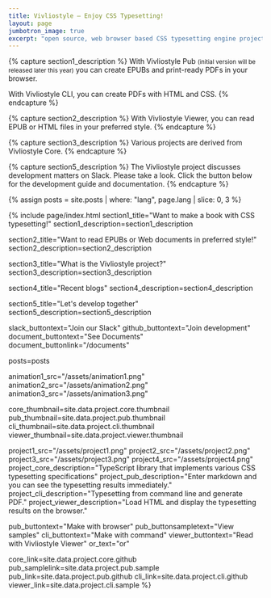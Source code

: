 ```yaml
---
title: Vivliostyle — Enjoy CSS Typesetting!
layout: page
jumbotron_image: true
excerpt: "open source, web browser based CSS typesetting engine project"
---
```


{% capture section1_description %}
With Vivliostyle Pub  <small>(initial version will be released later this year)</small> you can create EPUBs and print-ready PDFs in your browser.

With Vivliostyle CLI, you can create PDFs with HTML and CSS.
{% endcapture %}


{% capture section2_description %}
With Vivliostyle Viewer, you can read EPUB or HTML files in your preferred style.
{% endcapture %}


{% capture section3_description %}
Various projects are derived from Vivliostyle Core.
{% endcapture %}


{% capture section5_description %}
The Vivliostyle project discusses development matters on Slack. Please take a look. Click the button below for the development guide and documentation.
{% endcapture %}


{% assign posts = site.posts | where: "lang", page.lang | slice: 0, 3 %}


{% include page/index.html
  section1_title="Want to make a book with CSS typesetting!"
  section1_description=section1_description

  section2_title="Want to read EPUBs or Web documents in preferred style!"
  section2_description=section2_description

  section3_title="What is the Vivliostyle project?"
  section3_description=section3_description

  section4_title="Recent blogs"
  section4_description=section4_description

  section5_title="Let's develop together"
  section5_description=section5_description

  slack_buttontext="Join our Slack"
  github_buttontext="Join development"
  document_buttontext="See Documents"
  document_buttonlink="/documents"

  posts=posts

  animation1_src="/assets/animation1.png"
  animation2_src="/assets/animation2.png"
  animation3_src="/assets/animation3.png"

  core_thumbnail=site.data.project.core.thumbnail
  pub_thumbnail=site.data.project.pub.thumbnail
  cli_thumbnail=site.data.project.cli.thumbnail
  viewer_thumbnail=site.data.project.viewer.thumbnail

  project1_src="/assets/project1.png"
  project2_src="/assets/project2.png"
  project3_src="/assets/project3.png"
  project4_src="/assets/project4.png"
  project_core_description="TypeScript library that implements various CSS typesetting specifications"
  project_pub_description="Enter markdown and you can see the typesetting results immediately."
  project_cli_description="Typesetting from command line and generate PDF."
  project_viewer_description="Load HTML and display the typesetting results on the browser."

  pub_buttontext="Make with browser"
  pub_buttonsampletext="View samples"
  cli_buttontext="Make with command"
  viewer_buttontext="Read with Vivliostyle Viewer"
  or_text="or"

  core_link=site.data.project.core.github
  pub_samplelink=site.data.project.pub.sample
  pub_link=site.data.project.pub.github
  cli_link=site.data.project.cli.github
  viewer_link=site.data.project.cli.sample
%}
